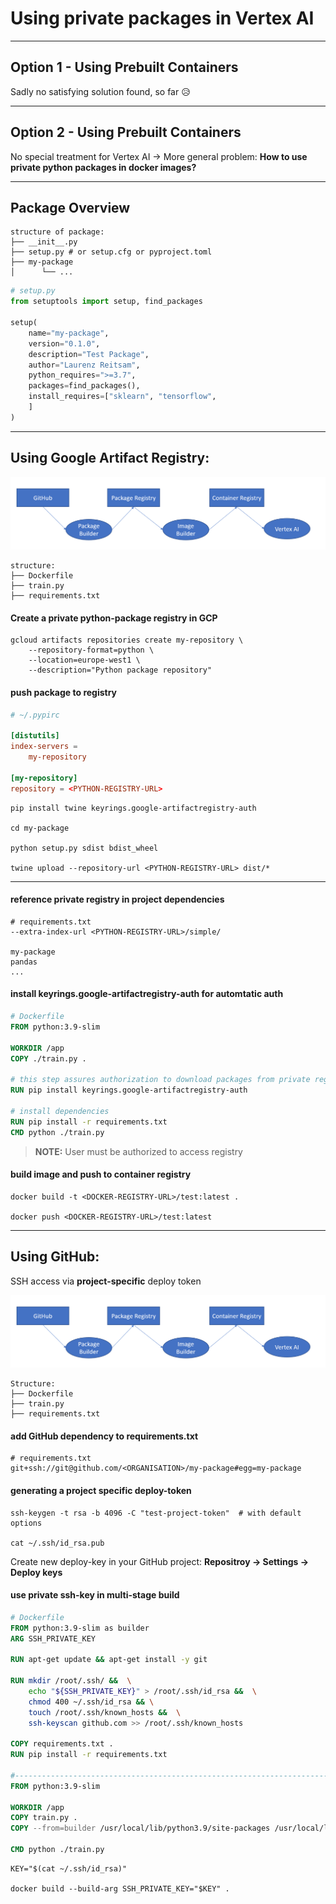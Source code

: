 # Using private packages in Vertex AI

---
## Option 1 - Using Prebuilt Containers

Sadly no satisfying solution found, so far 😥

---
## Option 2 - Using Prebuilt Containers

No special treatment for Vertex AI -> 
More general problem: **How to use private python packages in docker images?**

---
## Package Overview

`````shell
structure of package:
├── __init__.py
├── setup.py # or setup.cfg or pyproject.toml
├── my-package
│      └── ...

`````

````python
# setup.py
from setuptools import setup, find_packages

setup(
    name="my-package",
    version="0.1.0",
    description="Test Package",
    author="Laurenz Reitsam",
    python_requires=">=3.7",
    packages=find_packages(),
    install_requires=["sklearn", "tensorflow",
    ]
)
````

---


## Using Google Artifact Registry:

![infra](./infra_1.PNG)

`````text
structure:
├── Dockerfile
├── train.py
├── requirements.txt
`````

#### Create a private python-package registry in GCP

````shell
gcloud artifacts repositories create my-repository \
    --repository-format=python \
    --location=europe-west1 \
    --description="Python package repository"
````

#### push package to registry

````toml
# ~/.pypirc

[distutils]
index-servers =
    my-repository

[my-repository]
repository = <PYTHON-REGISTRY-URL>
````

````shell
pip install twine keyrings.google-artifactregistry-auth

cd my-package

python setup.py sdist bdist_wheel

twine upload --repository-url <PYTHON-REGISTRY-URL> dist/*
````
---
#### reference private registry in project dependencies

`````shell
# requirements.txt
--extra-index-url <PYTHON-REGISTRY-URL>/simple/

my-package
pandas
...
`````

#### install keyrings.google-artifactregistry-auth for automtatic auth
````dockerfile
# Dockerfile
FROM python:3.9-slim

WORKDIR /app
COPY ./train.py .

# this step assures authorization to download packages from private registry
RUN pip install keyrings.google-artifactregistry-auth

# install dependencies
RUN pip install -r requirements.txt
CMD python ./train.py
````

> **NOTE:**
> User must be authorized to access registry

#### build image and push to container registry

````shell
docker build -t <DOCKER-REGISTRY-URL>/test:latest .

docker push <DOCKER-REGISTRY-URL>/test:latest
````

---
## Using GitHub:
SSH access via **project-specific** deploy token

![infra](./infra_1.PNG)

`````text
Structure:
├── Dockerfile
├── train.py
├── requirements.txt
`````

#### add GitHub dependency to requirements.txt

````shell
# requirements.txt
git+ssh://git@github.com/<ORGANISATION>/my-package#egg=my-package
````

#### generating a project specific deploy-token

````shell
ssh-keygen -t rsa -b 4096 -C "test-project-token"  # with default options

cat ~/.ssh/id_rsa.pub
````

Create new deploy-key in your GitHub project: **Repositroy -> Settings -> Deploy keys**

#### use private ssh-key in multi-stage build
````dockerfile
# Dockerfile
FROM python:3.9-slim as builder
ARG SSH_PRIVATE_KEY

RUN apt-get update && apt-get install -y git

RUN mkdir /root/.ssh/ &&  \
    echo "${SSH_PRIVATE_KEY}" > /root/.ssh/id_rsa &&  \
    chmod 400 ~/.ssh/id_rsa && \
    touch /root/.ssh/known_hosts &&  \
    ssh-keyscan github.com >> /root/.ssh/known_hosts

COPY requirements.txt .
RUN pip install -r requirements.txt

#-------------------------------------------------------------------------------------------------
FROM python:3.9-slim

WORKDIR /app
COPY train.py .
COPY --from=builder /usr/local/lib/python3.9/site-packages /usr/local/lib/python3.9/site-packages

CMD python ./train.py
````


````shell
KEY="$(cat ~/.ssh/id_rsa)"

docker build --build-arg SSH_PRIVATE_KEY="$KEY" .
````
